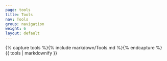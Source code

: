 ```yaml
---
page: tools
title: Tools
nav: Tools
group: navigation
weight: 6
layout: default
---
```


<div class="docs-section">
		{% capture tools %}{% include markdown/Tools.md %}{% endcapture %}
		{{ tools | markdownify }}
</div>
